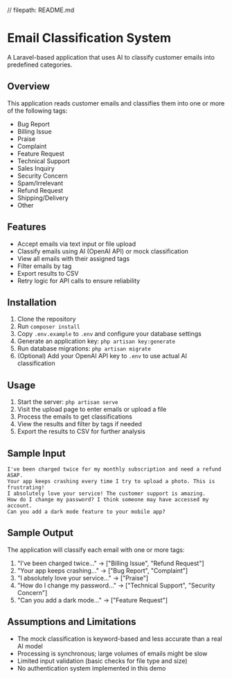 // filepath: README.md
# Email Classification System

A Laravel-based application that uses AI to classify customer emails into predefined categories.

## Overview

This application reads customer emails and classifies them into one or more of the following tags:
- Bug Report
- Billing Issue
- Praise
- Complaint
- Feature Request
- Technical Support
- Sales Inquiry
- Security Concern
- Spam/Irrelevant
- Refund Request
- Shipping/Delivery
- Other

## Features

- Accept emails via text input or file upload
- Classify emails using AI (OpenAI API) or mock classification
- View all emails with their assigned tags
- Filter emails by tag
- Export results to CSV
- Retry logic for API calls to ensure reliability

## Installation

1. Clone the repository
2. Run `composer install`
3. Copy `.env.example` to `.env` and configure your database settings
4. Generate an application key: `php artisan key:generate`
5. Run database migrations: `php artisan migrate`
6. (Optional) Add your OpenAI API key to `.env` to use actual AI classification

## Usage

1. Start the server: `php artisan serve`
2. Visit the upload page to enter emails or upload a file
3. Process the emails to get classifications
4. View the results and filter by tags if needed
5. Export the results to CSV for further analysis

## Sample Input

```
I've been charged twice for my monthly subscription and need a refund ASAP.
Your app keeps crashing every time I try to upload a photo. This is frustrating!
I absolutely love your service! The customer support is amazing.
How do I change my password? I think someone may have accessed my account.
Can you add a dark mode feature to your mobile app?
```

## Sample Output

The application will classify each email with one or more tags:

1. "I've been charged twice..." → ["Billing Issue", "Refund Request"]
2. "Your app keeps crashing..." → ["Bug Report", "Complaint"]
3. "I absolutely love your service..." → ["Praise"]
4. "How do I change my password..." → ["Technical Support", "Security Concern"]
5. "Can you add a dark mode..." → ["Feature Request"]

## Assumptions and Limitations

- The mock classification is keyword-based and less accurate than a real AI model
- Processing is synchronous; large volumes of emails might be slow
- Limited input validation (basic checks for file type and size)
- No authentication system implemented in this demo